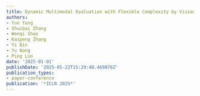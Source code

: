 ```yaml
---
title: Dynamic Multimodal Evaluation with Flexible Complexity by Vision-Language Bootstrapping
authors:
- Yue Yang
- Shuibai Zhang
- Wenqi Shao
- Kaipeng Zhang
- Yi Bin
- Yu Wang
- Ping Luo
date: '2025-01-01'
publishDate: '2025-05-22T15:29:40.469076Z'
publication_types:
- paper-conference
publication: '*ICLR 2025*'
---
```


